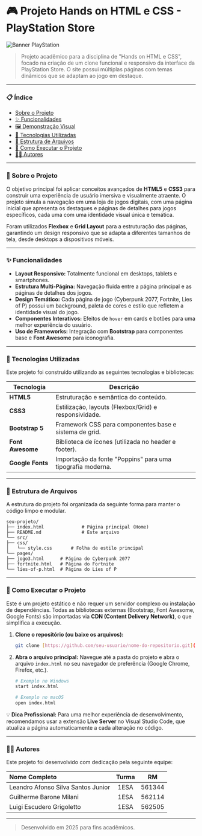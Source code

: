 # 🎮 Projeto Hands on HTML e CSS - PlayStation Store

![Banner PlayStation](https://i.pinimg.com/originals/06/20/80/0620800ee78f820c1d7e7c971d7ed887.gif)

> Projeto acadêmico para a disciplina de "Hands on HTML e CSS", focado na criação de um clone funcional e responsivo da interface da PlayStation Store. O site possui múltiplas páginas com temas dinâmicos que se adaptam ao jogo em destaque.

---

### 📋 Índice

- [Sobre o Projeto](#-sobre-o-projeto)
- [✨ Funcionalidades](#-funcionalidades)
- [🖼️ Demonstração Visual](#-demonstração-visual)
- [🚀 Tecnologias Utilizadas](#-tecnologias-utilizadas)
- [📁 Estrutura de Arquivos](#-estrutura-de-arquivos)
- [🔧 Como Executar o Projeto](#-como-executar-o-projeto)
- [👨‍💻 Autores](#-autores)

---

### 📖 Sobre o Projeto

O objetivo principal foi aplicar conceitos avançados de **HTML5** e **CSS3** para construir uma experiência de usuário imersiva e visualmente atraente. O projeto simula a navegação em uma loja de jogos digitais, com uma página inicial que apresenta os destaques e páginas de detalhes para jogos específicos, cada uma com uma identidade visual única e temática.

Foram utilizados **Flexbox** e **Grid Layout** para a estruturação das páginas, garantindo um design responsivo que se adapta a diferentes tamanhos de tela, desde desktops a dispositivos móveis.

---

### ✨ Funcionalidades

- **Layout Responsivo:** Totalmente funcional em desktops, tablets e smartphones.
- **Estrutura Multi-Página:** Navegação fluida entre a página principal e as páginas de detalhes dos jogos.
- **Design Temático:** Cada página de jogo (Cyberpunk 2077, Fortnite, Lies of P) possui um background, paleta de cores e estilo que refletem a identidade visual do jogo.
- **Componentes Interativos:** Efeitos de `hover` em cards e botões para uma melhor experiência do usuário.
- **Uso de Frameworks:** Integração com **Bootstrap** para componentes base e **Font Awesome** para iconografia.

---

### 🚀 Tecnologias Utilizadas

Este projeto foi construído utilizando as seguintes tecnologias e bibliotecas:

| Tecnologia | Descrição |
|---|---|
| **HTML5** | Estruturação e semântica do conteúdo. |
| **CSS3** | Estilização, layouts (Flexbox/Grid) e responsividade. |
| **Bootstrap 5** | Framework CSS para componentes base e sistema de grid. |
| **Font Awesome** | Biblioteca de ícones (utilizada no header e footer). |
| **Google Fonts** | Importação da fonte "Poppins" para uma tipografia moderna. |

---

### 📁 Estrutura de Arquivos

A estrutura do projeto foi organizada da seguinte forma para manter o código limpo e modular.

```
seu-projeto/
├── index.html              # Página principal (Home)
├── README.md               # Este arquivo
└── src/
├── css/
│   └── style.css       # Folha de estilo principal
└── pages/
├── jogo3.html      # Página do Cyberpunk 2077
├── fortnite.html   # Página do Fortnite
└── lies-of-p.html  # Página do Lies of P
```

---

### 🔧 Como Executar o Projeto

Este é um projeto estático e não requer um servidor complexo ou instalação de dependências. Todas as bibliotecas externas (Bootstrap, Font Awesome, Google Fonts) são importadas via **CDN (Content Delivery Network)**, o que simplifica a execução.

1.  **Clone o repositório (ou baixe os arquivos):**
    ```bash
    git clone [https://github.com/seu-usuario/nome-do-repositorio.git](https://github.com/seu-usuario/nome-do-repositorio.git)
    ```

2.  **Abra o arquivo principal:**
    Navegue até a pasta do projeto e abra o arquivo `index.html` no seu navegador de preferência (Google Chrome, Firefox, etc.).

    ```bash
    # Exemplo no Windows
    start index.html

    # Exemplo no macOS
    open index.html
    ```

💡 **Dica Profissional:** Para uma melhor experiência de desenvolvimento, recomendamos usar a extensão **Live Server** no Visual Studio Code, que atualiza a página automaticamente a cada alteração no código.

---

### 👨‍💻 Autores

Este projeto foi desenvolvido com dedicação pela seguinte equipe:

| Nome Completo | Turma | RM |
| :--- | :---: | :---: |
| Leandro Afonso Silva Santos Junior | 1ESA | 561344 |
| Guilherme Barone Milani | 1ESA | 562114 |
| Luigi Escudero Grigoletto | 1ESA | 562505 |

---

> Desenvolvido em 2025 para fins acadêmicos.